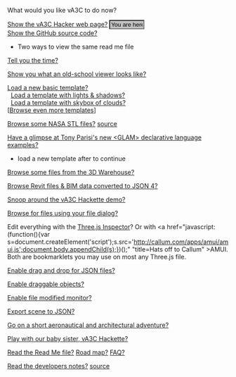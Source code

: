 
What would you like vA3C to do now?

[Show the vA3C Hacker web page?]( http://va3c.github.io/viewer/va3c-hacker/latest/ "browse files with vA3C Hacker" ) <input value='You are here' style=width:6em;-webkit-appearance:none;background-color:silver;  />  
[Show the GitHub source code?]( https://github.com/va3c/viewer/tree/gh-pages/va3c-hacker "View or edit code with GitHub") <span style=display:none; >You are here</span>  
- Two ways to view the same read me file


<span style=display:none; >
2014-12-05 ~ Currently the following links do nothing when you are viewing this file on the GitHub source code page.
This is because we are having an internal argument about keeping the link process as simple as possible.
So for the moment, kindly explroe the possibilities using the [vA3V Hacker]( http://va3c.github.io/viewer/va3c-hacker/latest/ ) view.
</span>

[Tell you the time?]( #demo-tell-you-the-time.js "listen carefully..." )

[Show you what an old-school viewer looks like?]( #dispatch.js#../../va3c-viewer-html5/r8dev/va3c-viewer-r8dev.html#autocrapdoodle#noMenuLeft#noBackground#noGrid#noAxis#noGround "Hacker is faster, cheaper, smarter" )

[Load a new basic template?]( #dispatch.js#../templates/template-basic.html#noMenuLeft "You can add files to this space..." )  
  &nbsp;  [Load a template with lights & shadows?]( #dispatch.js#../templates/template-lights-shadows.html#noMenuLeft )  
  &nbsp;  [Load a template with skybox of clouds?]( #dispatch.js#../templates/template-skybox.html#noMenuLeft )  
[[Browse even more templates]( #read-markdown.js#browse-templates.md )]  

[Browse some NASA STL files?]( #dispatch.js#../../../nasa-samples/browse-nasa-stl-models.html#add=true ) [source]( https://github.com/va3c/va3c.github.io/tree/master/nasa-samples )  

[Have a glimpse at Tony Parisi's new &lt;GLAM> declarative language examples?]( #read-markdown.js#browse-glam-models.md#displayInfo "make your style sheets 3D smarter" )  
- load a new template after to continue

[Browse some files from the 3D Warehouse?]( #dispatch.js#../../../3d-warehouse-samples/index.html#add=true "Collada files converted to JSON 3" )

[Browse Revit files & BIM data converted to JSON 4?]( #read-markdown.js#../content/revit/browse-revit-json4-files.md "Thanks Jeremy!" )

[Snoop around the vA3C Hackette demo?]( #dispatch.js#../../va3c-hackette/index.html#add=true )  
<!--
[Snoop around the vA3C Hackette demo?]( #read-markdown.js#../../va3c-hackette/readme.md )
-->

[Browse for files using your file dialog?]( #read-markdown.js#browse-using-file-dialog.md "" )


Edit everything with the <a href="javascript:(function(){var script=document.createElement('script');script.type='text/javascript';script.src='https://rawgit.com/zz85/zz85-bookmarklets/master/js/ThreeInspector.js';document.body.appendChild(script);})()" title="Why invent your own when you can stand on the shoulders of giants?" >Three.js Inspector</a>?
Or with <a href="javascript:(function(){var s=document.createElement('script');s.src='http://callum.com/apps/amui/amui.js';document.body.appendChild(s);})();" "title=Hats off to Callum" >AMUI</a>. 
Both are bookmarklets you may use on most any Three.js file.


[Enable drag and drop for JSON files?]( #enable-drag-and-drop-json-files.js )

[Enable draggable objects?]( #enable-draggable-objects.js )

[Enable file modified monitor?]( #enable-file-modified-monitor.js "Thanks to Ben Howe" )

[Export scene to JSON?]( #export-scene-to-json.js )


[Go on a short aeronautical and architectural adventure?]( #demo-aeronautical-architectural.js "Makes heavy use of resources." ) 

[Play with our baby sister, vA3C Hackette?]( http://va3c.github.io/viewer/va3c-hackette/ )

[Read the Read Me file?]( #read-markdown.js#../readme.md "You can view Hacker inside the Readme inside Hacker" ) [Road map?]( #read-markdown.js#../road-map.md ) [FAQ?]( #read-markdown.js#../faq.md )

[Read the developers notes?]( #read-markdown.js#../dev-notes.md "Developer? ROFL!") [source]( https://github.com/va3c/viewer/tree/gh-pages/va3c-hacker )



